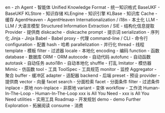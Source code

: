 en - zh
Agent - 智能体
Unified Knowledge Format - 统一知识格式
BaseUKF - BaseUKF
KLStore - 知识存储
KLEngine - 知识引擎
KLBase - 知识库
Cache - 缓存
AgentHeaven - AgentHeaven
Internationalization / i18n - 本土化
LLM - LLM / 大语言模型
Structured Information Extraction / SIE - 结构化信息提取
Provider - 提供商
diskcache - diskcache
prompt - 提示词
serialization - 序列化
Jinja - Jinja
Babel - Babel
proxy - 代理
command-line / CLI - 命令行
configuration - 配置
hash - 哈希
parallelization - 并行化
thread - 线程
template - 模板
filter - 过滤器
locale - 本地化
encoding - 编码
function - 函数
database - 数据库
ORM - ORM
autocode - 自动代码
autofunc - 自动函数
autotask - 自动任务
autoi18n - 自动本地化
shuffle - 打乱
Imitator - 模仿器
Mimic - 仿函数
tool - 工具
ToolSpec - 工具规范
monitor - 监控
Aggregator - 聚合
buffer - 缓冲区
adapter - 适配器
backend - 后端
preset - 预设
provider - 提供商
vector - 向量
facet search - 分面检索
facet - 分面条件
filter - 过滤条件
inplace - 原地
non-inplace - 非原地
variant - 变体
workflow - 工作流
Human-In-The-Loop - Human-In-The-Loop
xxx is All You Need - xxx is All You Need
utilities - 实用工具
Roadmap - 开发规划
demo - demo
Further Exploration - 拓展阅读
consume - 消费
